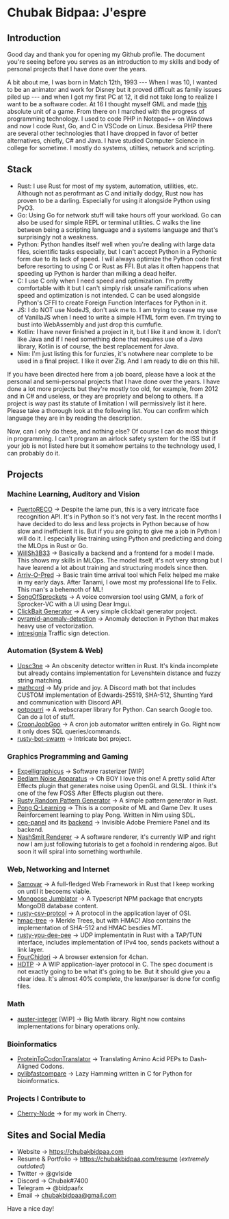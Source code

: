 # Chubak Bidpaa: J'espre

## Introduction

Good day and thank you for opening my Github profile. The document you're seeing before you serves as an introduction to my skills and body of personal projects that I have done over the years.

A bit about me, I was born in Match 12th, 1993 --- When I was 10, I wanted to be an animator and work for Disney but it proved difficult as family issues piled up --- and when I got my first PC at 12, it did not take long to realize I want to be a software coder. At 16 I thought myself GML and made  [this](http://drive.google.com/uc?id=1tiJwc8e0pNVODyk4CvkTIkNu7SqpwNcR) absolute unit of a game. From there on I marched with the progress of programming technology. I used to code PHP in Notepad++ on Windows and now I code Rust, Go, and C in VSCode on Linux. Besidesa PHP there are several other technologies that I have dropped in favor of better alternatives, chiefly, C# and Java. I have studied Computer Science in college for sometime. I mostly do systems, utilties, network and scripting.

## Stack

* Rust: I use Rust for most of my system, automation, utilities, etc. Although not as perofrmant as C and initially dodgy, Rust now has proven to be a darling. Especially for using it alongside Python using PyO3.
* Go: Using Go for network stuff will take hours off your workload. Go can also be used for simple REPL or terminal utilities. C walks the line between being a scripting language and a systems language and that's surprisingly not a weakness.
* Python: Python handles itself well when you're dealing with large data files, scientific tasks especially, but I can't accept Python in a Pythonic form due to its lack of speed. I will always optimize the Python code first before resorting to using C or Rust as FFI. But alas it often happens that speeding up Python is harder than milking a dead heifer.
* C: I use C only when I need speed and optimization. I'm pretty comfortable with it but I can't simply risk unsafe ramifications when speed and optimization is not intended. C can be used alongside Python's CFFI to create Foreign Function Interfaces for Python in it.
* JS: I do NOT use NodeJS, don't ask me to. I am trying to cease my use of VanillaJS when I need to write a simple HTML form even. I'm trying to bust into WebAssembly and just drop this cumfufle. 
* Kotlin: I have never finished a project in it, but I like it and know it. I don't like Java and if I need something done that requires use of a Java library, Kotlin is of course, the best replacement for Java.
* Nim: I'm just listing this for funzies, it's notwhere near complete to be used in a final project. I like it over Zig. And I am ready to die on this hill.

If you have been directed here from a job board, please have a look at the personal and semi-personal projects that I have done over the years. I have done a lot more projects but they're mostly too old, for example, from 2012 and in C# and useless, or they are propriety and belong to others. If a project is way past its statute of limitation I will permissively list it here.
Please take a thorough look at the following list. You can confirm which language they are in by reading the description. 

Now, can I only do these, and nothing else? Of course I can do most things in programming. I can't program an airlock safety system for the ISS but if your job is not listed here but it somehow pertains to the technology used, I can probably do it.

## Projects

### Machine Learning, Auditory and Vision

* [PuertoRECO](https://github.com/Chubek/PuertoRECO) -> Despite the lame pun, this is a very intricate face recognition API. It's in Python so it's not very fast. In the recent months I have decided to do less and less projects in Python because of how slow and inefficient it is. But if you are going to give me a job in Python I will do it. I especially like training using Python and predictiing and doing the MLOps in Rust or Go.
* [WillSh3B33](https://github.com/Chubek/will-sh3-b33) -> Basically a backend and a frontend for a model I made. This shows my skills in MLOps. The model itself, it's not very strong but I have learend a lot about training and structuring models since then.
* [Arriv-O-Pred](https://github.com/Chubek/Arriv-O-Pred) -> Basic train time arrival tool which Felix helped me make in my early days. After Tanami, I owe most my professional life to Felix. This man's a behemoth of ML!
* [SongOfSprockets](https://github.com/Chubek/SongOfTheSprockets) -> A voice conversion tool using GMM, a fork of Sprocker-VC with a UI using Dear Imgui.
* [ClickBait Generator](https://github.com/Chubek/clickbait-generator) -> A very simple clickbait generator project.
* [pyramid-anomaly-detection](https://github.com/Chubek/pyramid-anomally-detection) -> Anomaly detection in Python that makes heavy use of vectorization.
* [intresignia](https://github.com/chubek/intresignia) Traffic sign detection.

### Automation (System & Web)
* [Upsc3ne](https://github.com/Chubek/upsc3ne) -> An obscenity detector written in Rust. It's kinda incomplete but already contains implementation for Levenshtein distance and fuzzy string matching.
* [mathcord](https://github.com/Chubek/mathcord) -> My pride and joy. A Discord math bot that includes CUSTOM implementation of Edwards-25519, SHA-512, Shunting Yard and communication with Discord API.
* [potpourri](https://github.com/Chubek/potpourri) -> A webscraper library for Python. Can search Google too. Can do a lot of stuff.
* [CroonJoobGoo](https://github.com/Chubek/CroonJoobGoo) -> A cron job automator written entirely in Go. Right now it only does SQL queries/commands.
* [rusty-bot-swarm](https://github.com/Chubek/rusty-bot-swarm) -> Intricate bot project.

### Graphics Programming and Gaming
* [Expelligraphicus](https://github.com/Chubek/Expelligraphicus) -> Software rasterizer [WIP]
* [Bedlam Noise Apparatus](https://github.com/Chubek/Bedlam-Noise-Apparatus) -> Oh BOY I love this one! A pretty solid After Effects plugin that generates noise using OpenGL and GLSL. I think it's one of the few FOSS After Effects plugisn out there. 
* [Rusty Random Pattern Generator](https://github.com/Chubek/rusty-random-pattern-generator) -> A simple pattern generator in Rust.
* [Pong Q-Learning](https://github.com/Chubek/pong-q-learning-nim) -> This is a composite of ML and Game Dev. It uses Reinforcement learning to play Pong. Written in Nim using SDL.
* [cep-panel](https://github.com/Chubek/cep-panel-for-carlo) and its [backend](https://github.com/Chubek/backend-carlo) -> Invisible Adobe Premiere Panel and its backend.
* [NashSmit Renderer](https://github.com/Chubek/NaqshSmith-Renderer) -> A software renderer, it's currently WIP and right now I am just following tutorials to get a foohold in rendering algos. But soon it will spiral into something worthwhile.

### Web, Networking and Internet
* [Samovar](https://github.com/Chubek/Samovar) -> A full-fledged Web Framework in Rust that I keep working on until it becoems viable.
* [Mongoose Jumblator](https://github.com/Chubek/mongoose-jumblator) -> A Typescript NPM package that encrypts MongoDB database content. 
* [rusty-csv-protcol](https://github.com/Chubek/rusty-csv-protocol) -> A protocol in the application layer of OSI.
* [hmac-tree](https://github.com/chubek/hmac-tree) -> Merkle Trees, but with HMAC! Also contains the implementation of SHA-512 and HMAC besdies MT.
* [rusty-you-dee-pee](https://github.com/chubek/rusty-you-dee-pee) -> UDP implementatin in Rust with a TAP/TUN interface, includes implementation of IPv4 too, sends packets without a link layer.
* [FourChidori](https://github.com/Chubek/FourChidori) -> A browser extension for 4chan.
* [HDTP](https://github.com/Chubek/HDTP) -> A WIP application-layer protocol in C. The spec document is not exactly going to be what it's going to be. But it should give you a clear idea. It's almost 40% complete, the lexer/parser is done for config files.

### Math
* [auster-integer](https://github.com/Chubek/auster-integer) [WIP] -> Big Math library. Right now contains implementations for binary operations only.

### Bioinformatics
* [ProteinToCodonTranslator](https://github.com/Chubek/ProteinToCodoneTranslator) -> Translating Amino Acid PEPs to Dash-Aligned Codons.
* [pylibfastcompare](https://github.com/Chubek/pylibfastcompare) -> Lazy Hamming written in C for Python for bioinformatics.

### Projects I Contribute to
* [Cherry-Node](https://github.com/CherryNetwork/Cherry-Node) -> for my work in Cherry.


## Sites and Social Media

* Website -> https://chubakbidpaa.com
* Resume & Portfolio -> https://chubakbidpaa.com/resume (*extremely outdated*)
* Twitter -> @gvlside
* Discord -> Chubak#7400
* Telegram -> @bidpaafx
* Email -> chubakbidpaa@gmail.com


Have a nice day!

